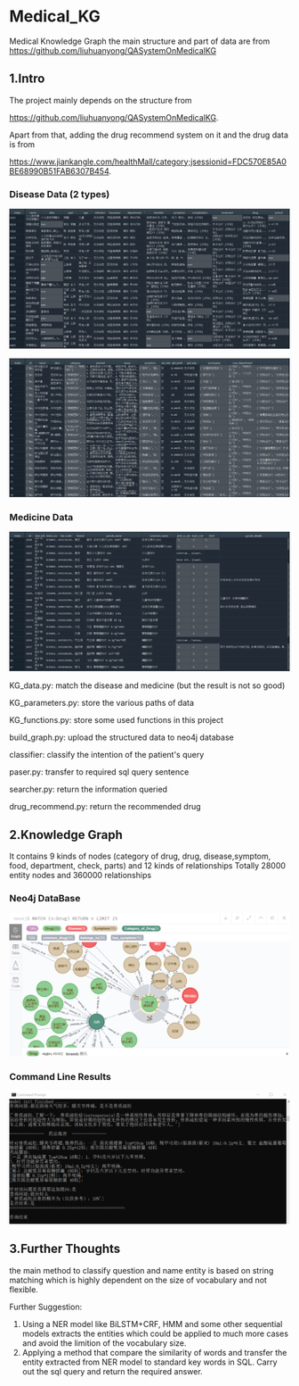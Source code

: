 # Medical_KG
Medical Knowledge Graph 
the main structure and part of data are from https://github.com/liuhuanyong/QASystemOnMedicalKG

## 1.Intro 

The project mainly depends on the structure from 

https://github.com/liuhuanyong/QASystemOnMedicalKG. 

Apart from that, adding the drug recommend system on it and the drug data  is from

https://www.jiankangle.com/healthMall/category;jsessionid=FDC570E85A0BE68990B51FAB6307B454.

### Disease Data (2 types)
![image](https://raw.githubusercontent.com/MissuQAQ/Medical_KG/master/image_file/1599125227(1).png)

![image](https://raw.githubusercontent.com/MissuQAQ/Medical_KG/master/image_file/1599125801(1).png)
### Medicine Data
![image](https://github.com/MissuQAQ/Medical_KG/blob/master/image_file/1599125871(1).png)

KG_data.py: match the disease and medicine (but the result is not so good)

KG_parameters.py: store the various paths of data

KG_functions.py: store some used functions in this project

build_graph.py: upload the structured data to neo4j database

classifier: classify the intention of the patient's query

paser.py: transfer to required sql query sentence

searcher.py: return the information queried

drug_recommend.py: return the recommended drug


## 2.Knowledge Graph

It contains 9 kinds of nodes (category of drug, drug, disease,symptom, food, department, check, parts) and 12 kinds of relationships
Totally 28000 entity nodes and 360000 relationships

### Neo4j DataBase
![image](https://raw.githubusercontent.com/MissuQAQ/Medical_KG/master/image_file/1599126788(1).png)

### Command Line Results
![image](https://raw.githubusercontent.com/MissuQAQ/Medical_KG/master/image_file/1599193907(1).png)



## 3.Further Thoughts
the main method to classify question and name entity is based on string matching which is highly dependent on the size of vocabulary and not flexible. 

Further Suggestion:
1. Using a NER model like BiLSTM+CRF, HMM and some other sequential models extracts the entities which could be applied to much more cases and avoid the limition of the vocabulary size.
2. Applying a method that compare the similarity of words and transfer the entity extracted from NER model to standard key words in SQL. Carry out the sql query and return the required answer. 













